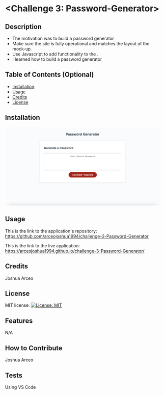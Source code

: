 # <Challenge 3: Password-Generator>

## Description

- The motivation was to build a password generator
- Make sure the site is fully operational and matches the layout of the mock-up.
- Use Javascript to add functionality to the .
- I learned how to build a password generator

## Table of Contents (Optional)

- [Installation](#installation)
- [Usage](#usage)
- [Credits](#credits)
- [License](#license)

## Installation

![Alt text](assets/images/Screenshot%202023-07-06%20at%2010.06.07%20PM.png)

## Usage

This is the link to the application's repository: 
    https://github.com/arceojoshua1994/challenge-3-Password-Generator

This is the link to the live application:
    https://arceojoshua1994.github.io/challenge-3-Password-Generator/ 

## Credits

Joshua Arceo

## License

MIT license: [![License: MIT](https://img.shields.io/badge/License-MIT-yellow.svg)](https://opensource.org/licenses/MIT)

## Features

N/A

## How to Contribute

Joshua Arceo

## Tests

Using VS Code
